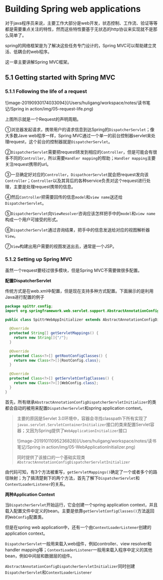 # Building Spring web applications

对于java程序员来说，主要工作大部分是web开发，状态控制、工作流、验证等等都是需要重点关注的特性，然而这些特性要基于无状态的http协议来实现就不是那么简单了。

spring的网络框架是为了解决这些任务专门设计的，Spring MVC可以帮助建立灵活、低耦合的web程序。

这一章主要讲解Spring MVC框架。

## 5.1 Getting started with Spring MVC

### 5.1.1 Following the life of a request

![image-20190930174033094](/Users/huligang/workspace/notes/读书笔记/Spring in action/img/05-request-life.png)

上图所示就是一个Request的声明周期。

①浏览器发起请求，携带用户的请求信息到达Spring的`DispatcherServlet`；像大多数Jave web程序一样，Spring MVC通过一个单一的前台控制器servlet来处理request，这个前台的控制器就是`DispatcherServlet`。

②`DispatcherServlet`需要把request转发到相应的`Controller`，但是可能会有很多不同的`Controller`，所以需要`Handler mapping`的帮助；`Handler mapping`主要关注request携带的url。

③一旦确定好对应的`Controller`，`DispathcerServlet`就会把request发向该`Controller`；`Controller`以及其背后的各种service负责对这个request进行处理，主要是处理request携带的信息。

④然后`Controller`把需要回传的信息`model`和`view name`送还给`DispatcherServlet`。

⑤`DispatcherServlet`向`ViewResolver`咨询应该怎样把手中的`model`和`view name`构成一个用户可接受的形式。

⑥`DispatcherServlet`通过咨询结果，把手中的信息发送给对应的视图解析器`View`。

⑦`View`构建出用户需要的视图发送出去，通常是一个JSP。

### 5.1.2 Setting up Spring MVC

虽然一个request要经过很多模块，但是Spring MVC不需要做很多配置。

**配置DispatcherServlet**

传统方式是在web.xml中配置，但是现在支持多种方式配置。下面展示的是利用Java进行配置的例子

```java
package spittr.config;
import org.springframework.web.servlet.support.AbstractAnnotationConfigDispatcherServletInitializer;

public class SpittrWebAppInitializer extends AbstractAnnotationConfigDispatcherServletInitializer {
  
  @Override
  protected String[] getServletMappings() {
    return new String[]{"/"};
  }
  
  @Override
  protected Class<?>[] getRootConfigClasses() {
    return new Class<?>[]{RootConfig.class};
  }
  
  @Override
  protected Class<?>[] getServletConfigClasses() {
    return new Class<?>[]{WebConfig.class};
  }
}
```

首先，所有继承`AbstractAnnotationConfigDispatcherServletInitializer`的类都会自动的被用来配置`DispatcherServlet`和spring application context。

> 主要的原因是Servlet 3.0环境中，容器会寻找classpath下所有实现了`javax.servlet.ServletContainerInitializer`接口的类来配置Servlet容器；又因为Spring提供了`WebApplicationInitializer`接口
>
> ![image-20191011095236828](/Users/huligang/workspace/notes/读书笔记/Spring in action/img/05-WebApplicationInitializer.png)
>
> 同时提供了该接口的一个基础实现类`AbstractAnnotationConfigDispatcherServletInitializer`

由代码可知，有3个方法被重写，`getServletMappings()`确定了一个或者多个的路径映射；为了搞清楚剩下的两个方法，首先了解下`DispatcherServlet`和`ContextLoaderListener`的关系。

**两种Application Context**

当`DispatcherServlet`开始运行，它会创建一个spring application context，并且载入配置文件中定义的bean。主要是依靠`getServletConfigClasses()`方法返回的`WebConfig`配置类。

但是在spring web application中，还有一个由`ContextLoaderListener`创建的application context。

`DispatcherServlet`一般用来载入web组件，例如controller、view resolver和handler mapping等；`ContextLoaderListener`一般用来载入程序中定义的其他bean，例如中间层和数据层的组件。

`AbstractAnnotationConfigDispatcherServletInitializer`同时创建`DispatcherServlet`和`ContextLoaderListener`